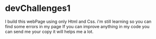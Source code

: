 # devChallenges1

I build this webPage using only Html and Css.
i'm still learning so you can find some errors in my page
If you can improve anything in my code you can send me your copy it will helps me a lot.
